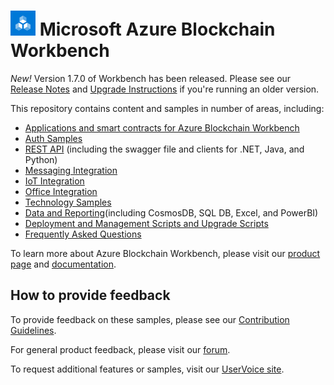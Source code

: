 # ![Microsoft Azure Blockchain Workbench](./media/logo_small.png) Microsoft Azure Blockchain Workbench

*New!* Version 1.7.0 of Workbench has been released. Please see our [Release Notes](./CHANGELOG.md) and [Upgrade Instructions](./scripts/upgrade/readme.md) if you're running an older version.

This repository contains content and samples in number of areas, including:

* [Applications and smart contracts for Azure Blockchain Workbench](./application-and-smart-contract-samples/readme.md)
* [Auth Samples](./auth-samples)
* [REST API](./rest-api-samples/readme.md) (including the swagger file and clients for .NET, Java, and Python)
* [Messaging Integration](./messaging-integration-samples/readme.md)
* [IoT Integration](./iot-integration-samples/readme.md)
* [Office Integration](./office-integration-samples/readme.md)
* [Technology Samples](./technology-samples/readme.md)
* [Data and Reporting](./data-reporting-samples/readme.md)(including CosmosDB, SQL DB, Excel, and PowerBI)
* [Deployment and Management Scripts and Upgrade Scripts](./scripts/readme.md)
* [Frequently Asked Questions](./faq/readme.md)

To learn more about Azure Blockchain Workbench, please visit our [product page](https://aka.ms/workbenchdocs) and [documentation](http://aka.ms/workbenchdocs).

## How to provide feedback

To provide feedback on these samples, please see our [Contribution Guidelines](./.github/CONTRIBUTING.md).

For general product feedback, please visit our [forum](https://techcommunity.microsoft.com/t5/Blockchain/bd-p/AzureBlockchain).

To request additional features or samples, visit our [UserVoice site](https://feedback.azure.com/forums/586780-blockchain).


